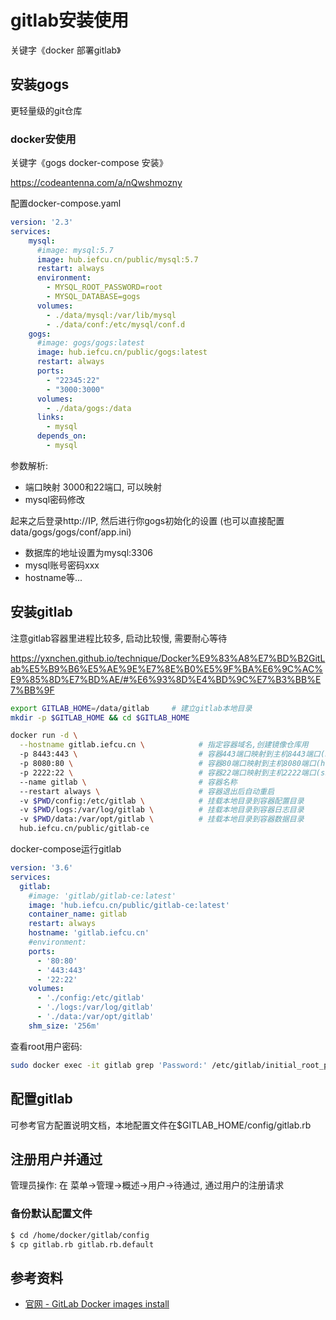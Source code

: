 # gitlab安装使用

关键字《docker 部署gitlab》

## 安装gogs

更轻量级的git仓库

### docker安使用

关键字《gogs docker-compose 安装》

https://codeantenna.com/a/nQwshmozny

配置docker-compose.yaml
```yaml
version: '2.3'
services:
    mysql:
      #image: mysql:5.7
      image: hub.iefcu.cn/public/mysql:5.7
      restart: always
      environment:
        - MYSQL_ROOT_PASSWORD=root
        - MYSQL_DATABASE=gogs
      volumes:
        - ./data/mysql:/var/lib/mysql
        - ./data/conf:/etc/mysql/conf.d
    gogs:
      #image: gogs/gogs:latest
      image: hub.iefcu.cn/public/gogs:latest
      restart: always
      ports:
        - "22345:22"
        - "3000:3000"
      volumes:
        - ./data/gogs:/data
      links:
        - mysql
      depends_on:
        - mysql
```

参数解析:
* 端口映射
  3000和22端口, 可以映射
* mysql密码修改

起来之后登录http://IP, 然后进行你gogs初始化的设置
(也可以直接配置 data/gogs/gogs/conf/app.ini)
* 数据库的地址设置为mysql:3306
* mysql账号密码xxx
* hostname等...

## 安装gitlab

注意gitlab容器里进程比较多, 启动比较慢, 需要耐心等待

https://yxnchen.github.io/technique/Docker%E9%83%A8%E7%BD%B2GitLab%E5%B9%B6%E5%AE%9E%E7%8E%B0%E5%9F%BA%E6%9C%AC%E9%85%8D%E7%BD%AE/#%E6%93%8D%E4%BD%9C%E7%B3%BB%E7%BB%9F
```bash
export GITLAB_HOME=/data/gitlab     # 建立gitlab本地目录
mkdir -p $GITLAB_HOME && cd $GITLAB_HOME

docker run -d \
  --hostname gitlab.iefcu.cn \            # 指定容器域名,创建镜像仓库用
  -p 8443:443 \                           # 容器443端口映射到主机8443端口(https)
  -p 8080:80 \                            # 容器80端口映射到主机8080端口(http)
  -p 2222:22 \                            # 容器22端口映射到主机2222端口(ssh)
  --name gitlab \                         # 容器名称
  --restart always \                      # 容器退出后自动重启
  -v $PWD/config:/etc/gitlab \            # 挂载本地目录到容器配置目录
  -v $PWD/logs:/var/log/gitlab \          # 挂载本地目录到容器日志目录
  -v $PWD/data:/var/opt/gitlab \          # 挂载本地目录到容器数据目录
  hub.iefcu.cn/public/gitlab-ce
```

docker-compose运行gitlab
```yaml
version: '3.6'
services:
  gitlab:
    #image: 'gitlab/gitlab-ce:latest'
    image: 'hub.iefcu.cn/public/gitlab-ce:latest'
    container_name: gitlab
    restart: always
    hostname: 'gitlab.iefcu.cn'
    #environment:
    ports:
      - '80:80'
      - '443:443'
      - '22:22'
    volumes:
      - './config:/etc/gitlab'
      - './logs:/var/log/gitlab'
      - './data:/var/opt/gitlab'
    shm_size: '256m'
```

查看root用户密码:
```bash
sudo docker exec -it gitlab grep 'Password:' /etc/gitlab/initial_root_password
```

## 配置gitlab

可参考官方配置说明文档，本地配置文件在$GITLAB_HOME/config/gitlab.rb

## 注册用户并通过

管理员操作:
在 菜单->管理->概述->用户->待通过, 通过用户的注册请求

### 备份默认配置文件

```bash
$ cd /home/docker/gitlab/config
$ cp gitlab.rb gitlab.rb.default
```

## 参考资料

* [官网 - GitLab Docker images install](https://docs.gitlab.com/ee/install/docker.html)
